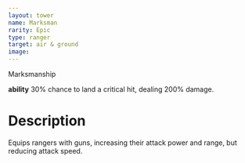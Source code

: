 ```yaml
---
layout: tower
name: Marksman
rarity: Epic  
type: ranger
target: air & ground
image: 
---
```


Marksmanship

**ability** 30% chance to land a critical hit, dealing 200% damage.

# Description

Equips rangers with guns, increasing their attack power and range, but reducing attack speed.
